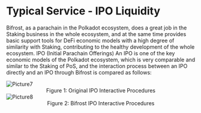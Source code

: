 # Typical Service - IPO Liquidity

Bifrost, as a parachain in the Polkadot ecosystem, does a great job in the Staking business in the whole ecosystem, and at the same time provides basic support tools for DeFi economic models with a high degree of similarity with Staking, contributing to the healthy development of the whole ecosystem. IPO (Initial Parachain Offerings) An IPO is one of the key economic models of the Polkadot ecosystem, which is very comparable and similar to the Staking of PoS, and the interaction process between an IPO directly and an IPO through Bifrost is compared as follows:

<img :src="$withBase('/zh/Picture7.png')" alt="Picture7" />
<div align = center>Figure 1: Original IPO Interactive Procedures</div>                                                      
<img :src="$withBase('/zh/Picture8.png')" alt="Picture8" />
<div align = center>Figure 2: Bifrost IPO Interactive Procedures</div>                                                      